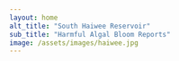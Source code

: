 ```yaml
---
layout: home
alt_title: "South Haiwee Reservoir"
sub_title: "Harmful Algal Bloom Reports"
image: /assets/images/haiwee.jpg
---
```

